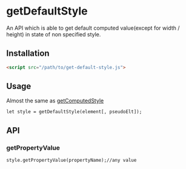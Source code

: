 # getDefaultStyle

An API which is able to get default computed value(except for width / height) in state of non specified style.

## Installation

```html
<script src="/path/to/get-default-style.js">
```

## Usage

Almost the same as [getComputedStyle](https://developer.mozilla.org/en/docs/Web/API/Window/getComputedStyle)

```
let style = getDefaultStyle(element[, pseudoElt]);
```

## API

### getPropertyValue
```
style.getPropertyValue(propertyName);//any value
```